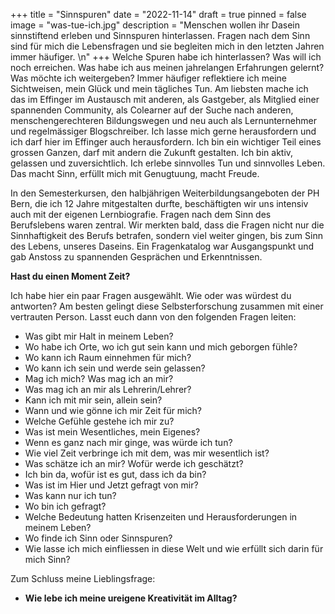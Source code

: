 +++
title = "Sinnspuren"
date = "2022-11-14"
draft = true
pinned = false
image = "was-tue-ich.jpg"
description = "Menschen wollen ihr Dasein sinnstiftend erleben und Sinnspuren hinterlassen. Fragen nach dem Sinn sind für mich die Lebensfragen und sie begleiten mich in den letzten Jahren immer häufiger. \n"
+++
Welche Spuren habe ich hinterlassen? Was will ich noch erreichen. Was habe ich aus meinen jahrelangen Erfahrungen gelernt? Was möchte ich weitergeben? 
Immer häufiger reflektiere ich meine Sichtweisen, mein Glück und mein tägliches Tun. Am liebsten mache ich das im Effinger im Austausch mit anderen, als Gastgeber, als Mitglied einer spannenden Community, als Colearner auf der Suche nach anderen, menschengerechteren Bildungswegen und neu auch als Lernunternehmer und regelmässiger Blogschreiber.
Ich lasse mich gerne herausfordern und ich darf hier im Effinger auch herausfordern. Ich bin ein wichtiger Teil eines grossen Ganzen, darf mit andern die Zukunft gestalten. Ich bin aktiv, gelassen und zuversichtlich. Ich erlebe sinnvolles Tun und sinnvolles Leben. Das macht Sinn, erfüllt mich mit Genugtuung, macht Freude.

In den Semesterkursen, den halbjährigen Weiterbildungsangeboten der PH Bern, die ich 12 Jahre mitgestalten durfte, beschäftigten wir uns intensiv auch mit der eigenen Lernbiografie. Fragen nach dem Sinn des Berufslebens waren zentral. Wir merkten bald, dass die Fragen nicht nur die Sinnhaftigkeit des Berufs betrafen, sondern viel weiter gingen, bis zum Sinn des Lebens, unseres Daseins.
Ein Fragenkatalog war Ausgangspunkt und gab Anstoss zu spannenden Gesprächen und Erkenntnissen. 

**Hast du einen Moment Zeit?** 

Ich habe hier ein paar Fragen ausgewählt. Wie oder was würdest du antworten? Am besten gelingt diese Selbsterforschung zusammen mit einer vertrauten Person. Lasst euch dann von den folgenden Fragen leiten:

* Was gibt mir Halt in meinem Leben?
* Wo habe ich Orte, wo ich gut sein kann und mich geborgen fühle?
* Wo kann ich Raum einnehmen für mich?
* Wo kann ich sein und werde sein gelassen? 
* Mag ich mich? Was mag ich an mir?
* Was mag ich an mir als Lehrerin/Lehrer?
* Kann ich mit mir sein, allein sein?
* Wann und wie gönne ich mir Zeit für mich?
* Welche Gefühle gestehe ich mir zu?
* Was ist mein Wesentliches, mein Eigenes?
* Wenn es ganz nach mir ginge, was würde ich tun?
* Wie viel Zeit verbringe ich mit dem, was mir wesentlich ist?
* Was schätze ich an mir? Wofür werde ich geschätzt?
* Ich bin da, wofür ist es gut, dass ich da bin?
* Was ist im Hier und Jetzt gefragt von mir?
* Was kann nur ich tun?
* Wo bin ich gefragt?
* Welche Bedeutung hatten Krisenzeiten und Herausforderungen in meinem Leben?
* Wo finde ich Sinn oder Sinnspuren? 
* Wie lasse ich mich einfliessen in diese Welt und wie erfüllt sich darin für mich Sinn?

Zum Schluss meine Lieblingsfrage: 

* **Wie lebe ich meine ureigene Kreativität im Alltag?**